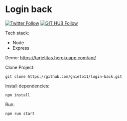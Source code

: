 # Login back

[![Twitter Follow](https://img.shields.io/twitter/follow/maktub82.svg?style=social&label=Follow)](https://twitter.com/gonzalonietot)
[![GIT HUB Follow](https://img.shields.io/github/followers/gnieto11?label=1&style=social)](https://github.com/gnieto11)

Tech stack:

* Node
* Express

Demo: https://tarjetitas.herokuapp.com/api/

Clone Project:
```
git clone https://github.com/gnieto11/login-back.git
```

Install dependencies:
```
npm install
```
Run:

```
npm run start
```
